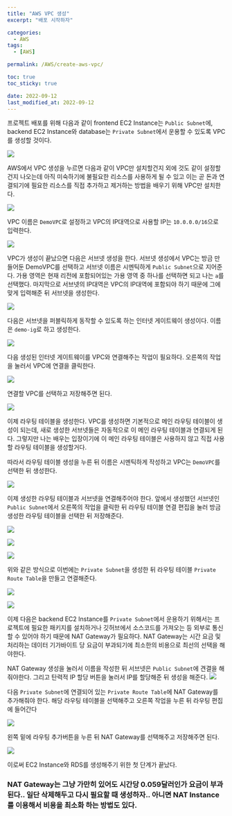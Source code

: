 ```yaml
---
title: "AWS VPC 생성"
excerpt: "배포 시작하자"

categories:
  - AWS
tags:
  - [AWS]

permalink: /AWS/create-aws-vpc/

toc: true
toc_sticky: true

date: 2022-09-12
last_modified_at: 2022-09-12
---
```

프로젝트 배포를 위해 다음과 같이 frontend EC2 Instance는 `Public Subnet`에, backend EC2 Instance와 database는 `Private Subnet`에서 운용할 수 있도록 VPC를 생성할 것이다. 

![](../../assets/images/posts_img/AWS/VPC/2022-09-11-VPC.png)

AWS에서 VPC 생성을 누르면 다음과 같이 VPC만 설치할건지 외에 것도 같이 설정할건지 나오는데 아직 미숙하기에 불필요한 리소스를 사용하게 될 수 있고 이는 곧 돈과 연결되기에 필요한 리소스를 직접 추가하고 제거하는 방법을 배우기 위해 VPC만 설치한다.

![](../../assets/images/posts_img/AWS/VPC/2022-09-11-VPC1.png)

VPC 이름은 `DemoVPC`로 설정하고 VPC의 IP대역으로 사용할 IP는 `10.0.0.0/16`으로 입력한다.

![](../../assets/images/posts_img/AWS/VPC/2022-09-11-VPC2.png)

VPC가 생성이 끝났으면 다음은 서브넷 생성을 한다. 서브넷 생성에서 VPC는 방금 만들어둔 DemoVPC를 선택하고 서브넷 이름은 시멘틱하게 `Public Subnet`으로 지어준다. 가용 영역은 현재 리전에 포함되어있는 가용 영역 중 하나를 선택하면 되고 나는 `a`를 선택했다. 마지막으로 서브넷의 IP대역은 VPC의 IP대역에 포함되야 하기 때문에 그에 맞게 입력해준 뒤 서브넷을 생성한다.

![](../../assets/images/posts_img/AWS/VPC/2022-09-11-VPC3.png)

다음은 서브넷을 퍼블릭하게 동작할 수 있도록 하는 인터넷 게이트웨이 생성이다.
이름은 `demo-ig`로 하고 생성한다. 

![](../../assets/images/posts_img/AWS/VPC/2022-09-11-VPC4.png)

다음 생성된 인터넷 게이트웨이를 VPC와 연결해주는 작업이 필요하다. 오른쪽의 작업을 눌러서 VPC에 연결을 클릭한다.

![](../../assets/images/posts_img/AWS/VPC/2022-09-11-VPC4-1.png)

연결할 VPC를 선택하고 저장해주면 된다.

![](../../assets/images/posts_img/AWS/VPC/2022-09-11-VPC4-2.png)

이제 라우팅 테이블을 생성한다. VPC를 생성하면 기본적으로 메인 라우팅 테이블이 생성이 되는데, 새로 생성한 서브넷들은 자동적으로 이 메인 라우팅 테이블과 연결되게 된다. 그렇지만 나는 배우는 입장이기에 이 메인 라우팅 테이블은 사용하지 않고 직접 사용할 라우팅 테이블을 생성할거다.

따라서 라우팅 테이블 생성을 누른 뒤 이름은 시멘틱하게 작성하고 VPC는 `DemoVPC`를 선택한 뒤 생성한다.

![](../../assets/images/posts_img/AWS/VPC/2022-09-11-VPC5.png)

이제 생성한 라우팅 테이블과 서브넷을 연결해주어야 한다. 앞에서 생성했던 서브넷인 `Public Subnet`에서 오른쪽의 작업을 클릭한 뒤 라우팅 테이블 연결 편집을 눌러 방금 생성한 라우팅 테이블을 선택한 뒤 저장해준다.

![](../../assets/images/posts_img/AWS/VPC/2022-09-11-VPC6.png)

![](../../assets/images/posts_img/AWS/VPC/2022-09-11-VPC7.png)

![](../../assets/images/posts_img/AWS/VPC/2022-09-11-VPC8.png)

위와 같은 방식으로 이번에는 `Private Subnet`을 생성한 뒤 라우팅 테이블 `Private Route Table`을 만들고 연결해준다.

![](../../assets/images/posts_img/AWS/VPC/2022-09-11-VPC9.png)

![](../../assets/images/posts_img/AWS/VPC/2022-09-11-VPC10.png)

이제 다음은 backend EC2 Instance를 `Private Subnet`에서 운용하기 위해서는 프로젝트에 필요한 패키지를 설치하거나 깃허브에서 소스코드를 가져오는 등 외부로 통신할 수 있어야 하기 때문에 NAT Gateway가 필요하다. NAT Gateway는 시간 요금 및 처리하는 데이터 기가바이트 당 요금이 부과되기에 최소한의 비용으로 최선의 선택을 해야한다.

NAT Gateway 생성을 눌러서 이름을 작성한 뒤 서브넷은 `Public Subnet`에 견결을 해줘야한다. 그리고 탄력적 IP 할당 버튼을 눌러서 IP를 할당해준 뒤 생성을 해준다.
![](../../assets/images/posts_img/AWS/VPC/2022-09-12-natGateway1.png)

다음 `Private Subnet`에 연결되어 있는 `Private Route Table`에 NAT Gateway를 추가해줘야 한다. 해당 라우팅 테이블을 선택해주고 오른쪽 작업을 누른 뒤 라우팅 편집에 들어간다

![](../../assets/images/posts_img/AWS/VPC/2022-09-12-natGateway2.png)

왼쪽 밑에 라우팅 추가버튼을 누른 뒤 NAT Gateway를 선택해주고 저장해주면 된다.

![](../../assets/images/posts_img/AWS/VPC/2022-09-12-natGateway3.png)

이로써 EC2 Instance와 RDS를 생성해주기 위한 첫 단계가 끝났다.

### NAT Gateway는 그냥 가만히 있어도 시간당 0.059달러인가 요금이 부과된다.. 일단 삭제해두고 다시 필요할 때 생성하자.. 아니면 NAT Instance 를 이용해서 비용을 최소화 하는 방법도 있다.